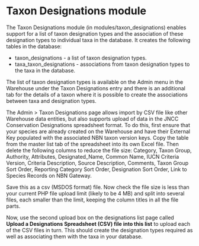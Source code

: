 # Taxon Designations module #

The Taxon Designations module (in modules/taxon\_designations) enables support for a list of taxon designation types and the association of these designation types to individual taxa in the database. It creates the following tables in the database:
  * taxon\_designations - a list of taxon designation types.
  * taxa\_taxon\_designations - associations from taxon designation types to the taxa in the database.

The list of taxon designation types is available on the Admin menu in the Warehouse under the Taxon Designations entry and there is an additional tab for the details of a taxon where it is possible to create the associations between taxa and designation types.

The Admin > Taxon Designations page allows import by CSV file like other Warehouse data entities, but also supports upload of data in the JNCC Conservation Designations spreadsheet format. To do this, first ensure that your species are already created on the Warehouse and have their External Key populated with the associated NBN taxon version keys. Copy the table from the master list tab of the spreadsheet into its own Excel file. Then delete the following columns to reduce the file size: Category, Taxon Group, Authority, Attributes, Designated\_Name, Common Name, IUCN Criteria Version, Criteria Description, Source Description, Comments, Taxon Group Sort Order, Reporting Category Sort Order, Designation Sort Order, Link to Species Records on NBN Gateway.

Save this as a csv (MSDOS format) file. Now check the file size is less than your current PHP file upload limit (likely to be 4 MB) and split into several files, each smaller than the limit, keeping the column titles in all the file parts.

Now, use the second upload box on the designations list page called **Upload a Designations Spreadsheet (CSV) file into this list** to upload each of the CSV files in turn. This should create the designation types required as well as associating them with the taxa in your database.